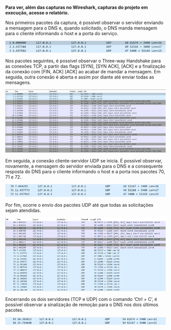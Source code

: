 **Para ver, além das capturas no Wireshark, capturas do projeto em execução, acesse o relatório.**

Nos primeiros pacotes da captura, é possível observar o servidor enviando a mensagem para o DNS e, quando solicitado, o DNS manda mensagem para o cliente informando o host e a porta do serviço.
<p align="center">
  <img src="captura01.png">
</p>

Nos pacotes seguintes, é possível observar o Three-way Handshake para as conexões TCP, a partir das flags [SYN], [SYN ACK], [ACK] e a finalização da conexão com [FIN, ACK] [ACK] ao acabar de mandar a mensagem. Em seguida, outra conexão é aberta e assim por diante até enviar todas as mensagens.
<p align="center">
  <img src="captura02.png">
</p>

Em seguida, a conexão cliente-servidor UDP se inicia. É possível observar, novamente, a mensagem do servidor enviada para o DNS e a consequente resposta do DNS para o cliente informando o host e a porta nos pacotes 70, 71 e 72. 
<p align="center">
  <img src="captura03.png">
</p>

Por fim, ocorre o envio dos pacotes UDP até que todas as solicitações sejam atendidas.
<p align="center">
  <img src="captura04.png">
</p>

Encerrando os dois servidores (TCP e UDP) com o comando ‘Ctrl + C’, é possível observar a sinalização de remoção para o DNS nos dois últimos pacotes.
<p align="center">
  <img src="captura05.png">
</p>
